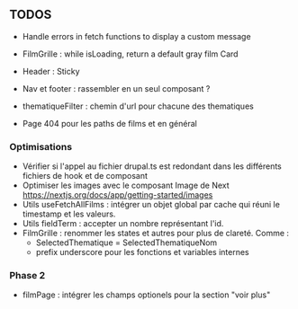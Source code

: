 ## TODOS 

- Handle errors in fetch functions to display a custom message

- FilmGrille : while isLoading, return a default gray film Card

- Header : Sticky

- Nav et footer : rassembler en un seul composant ?

- thematiqueFilter : chemin d'url pour chacune des thematiques

- Page 404 pour les paths de films et en général


### Optimisations
- Vérifier si l'appel au fichier drupal.ts est redondant dans les différents fichiers de hook et de composant
- Optimiser les images avec le composant Image de Next https://nextjs.org/docs/app/getting-started/images
- Utils useFetchAllFilms : intégrer un objet global par cache qui réuni le timestamp et les valeurs.
- Utils fieldTerm : accepter un nombre représentant l'id.
- FilmGrille : renommer les states et autres pour plus de clareté. Comme :
	- SelectedThematique = SelectedThematiqueNom
	- prefix underscore pour les fonctions et variables internes

### Phase 2
- filmPage : intégrer les champs optionels pour la section "voir plus" 